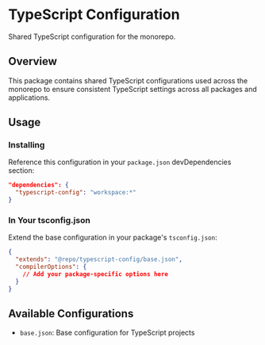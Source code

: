 # TypeScript Configuration

Shared TypeScript configuration for the monorepo.

## Overview

This package contains shared TypeScript configurations used across the monorepo to ensure consistent TypeScript settings across all packages and applications.

## Usage

### Installing

Reference this configuration in your `package.json` devDependencies section:

```json
"dependencies": {
  "typescript-config": "workspace:*"
}
```

### In Your tsconfig.json

Extend the base configuration in your package's `tsconfig.json`:

```json
{
  "extends": "@repo/typescript-config/base.json",
  "compilerOptions": {
    // Add your package-specific options here
  }
}
```

## Available Configurations

- `base.json`: Base configuration for TypeScript projects
